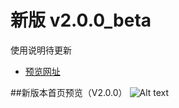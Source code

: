 # 新版 v2.0.0_beta

使用说明待更新
* [预览网址](http://218.244.148.188)

##新版本首页预览（V2.0.0）
![Alt text](https://github.com/muwenzi/photography-website/blob/master/public/img/preview.jpg)


